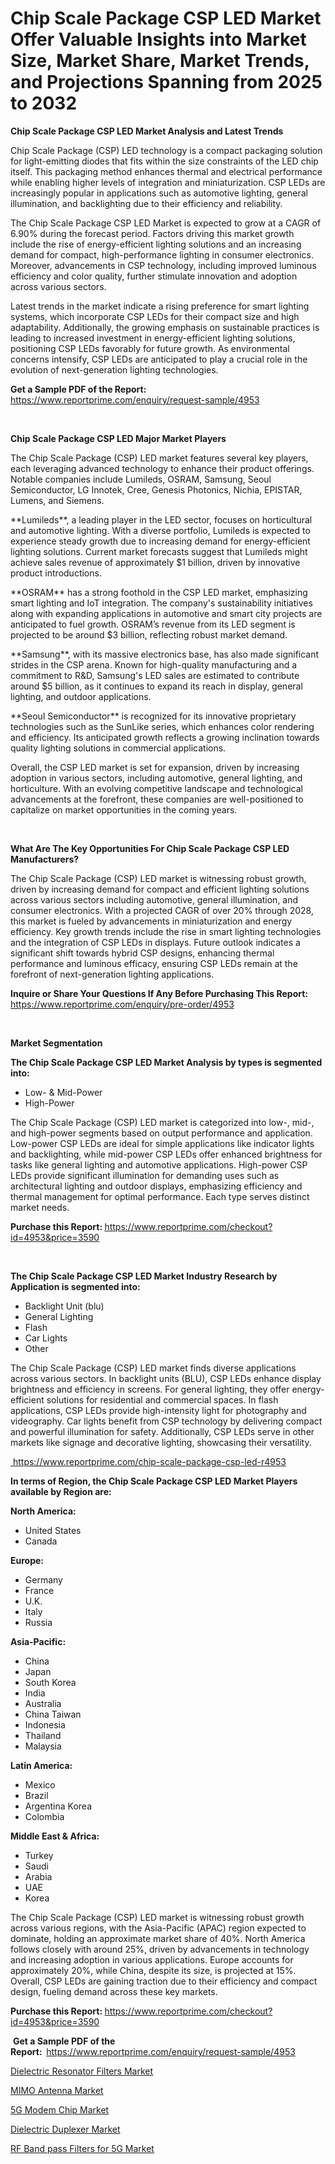 <p><h1>Chip Scale Package CSP LED Market Offer Valuable Insights into Market Size, Market Share, Market Trends, and Projections Spanning from 2025 to 2032</h1></p><p><strong>Chip Scale Package CSP LED Market Analysis and Latest Trends</strong></p>
<p><p>Chip Scale Package (CSP) LED technology is a compact packaging solution for light-emitting diodes that fits within the size constraints of the LED chip itself. This packaging method enhances thermal and electrical performance while enabling higher levels of integration and miniaturization. CSP LEDs are increasingly popular in applications such as automotive lighting, general illumination, and backlighting due to their efficiency and reliability.</p><p>The Chip Scale Package CSP LED Market is expected to grow at a CAGR of 6.90% during the forecast period. Factors driving this market growth include the rise of energy-efficient lighting solutions and an increasing demand for compact, high-performance lighting in consumer electronics. Moreover, advancements in CSP technology, including improved luminous efficiency and color quality, further stimulate innovation and adoption across various sectors. </p><p>Latest trends in the market indicate a rising preference for smart lighting systems, which incorporate CSP LEDs for their compact size and high adaptability. Additionally, the growing emphasis on sustainable practices is leading to increased investment in energy-efficient lighting solutions, positioning CSP LEDs favorably for future growth. As environmental concerns intensify, CSP LEDs are anticipated to play a crucial role in the evolution of next-generation lighting technologies.</p></p>
<p><strong>Get a Sample PDF of the Report:&nbsp;</strong> <a href="https://www.reportprime.com/enquiry/request-sample/4953?utm_campaign=100&utm_medium=2&utm_source=Github&utm_content=ia&utm_term=19032025&utm_id=chip-scale-package-csp-led">https://www.reportprime.com/enquiry/request-sample/4953</a></p>
<p>&nbsp;</p>
<p><strong>Chip Scale Package CSP LED Major Market Players</strong></p>
<p><p>The Chip Scale Package (CSP) LED market features several key players, each leveraging advanced technology to enhance their product offerings. Notable companies include Lumileds, OSRAM, Samsung, Seoul Semiconductor, LG Innotek, Cree, Genesis Photonics, Nichia, EPISTAR, Lumens, and Siemens.</p><p>**Lumileds**, a leading player in the LED sector, focuses on horticultural and automotive lighting. With a diverse portfolio, Lumileds is expected to experience steady growth due to increasing demand for energy-efficient lighting solutions. Current market forecasts suggest that Lumileds might achieve sales revenue of approximately $1 billion, driven by innovative product introductions.</p><p>**OSRAM** has a strong foothold in the CSP LED market, emphasizing smart lighting and IoT integration. The company's sustainability initiatives along with expanding applications in automotive and smart city projects are anticipated to fuel growth. OSRAM’s revenue from its LED segment is projected to be around $3 billion, reflecting robust market demand.</p><p>**Samsung**, with its massive electronics base, has also made significant strides in the CSP arena. Known for high-quality manufacturing and a commitment to R&D, Samsung's LED sales are estimated to contribute around $5 billion, as it continues to expand its reach in display, general lighting, and outdoor applications.</p><p>**Seoul Semiconductor** is recognized for its innovative proprietary technologies such as the SunLike series, which enhances color rendering and efficiency. Its anticipated growth reflects a growing inclination towards quality lighting solutions in commercial applications. </p><p>Overall, the CSP LED market is set for expansion, driven by increasing adoption in various sectors, including automotive, general lighting, and horticulture. With an evolving competitive landscape and technological advancements at the forefront, these companies are well-positioned to capitalize on market opportunities in the coming years.</p></p>
<p>&nbsp;</p>
<p><strong>What Are The Key Opportunities For Chip Scale Package CSP LED Manufacturers?</strong></p>
<p><p>The Chip Scale Package (CSP) LED market is witnessing robust growth, driven by increasing demand for compact and efficient lighting solutions across various sectors including automotive, general illumination, and consumer electronics. With a projected CAGR of over 20% through 2028, this market is fueled by advancements in miniaturization and energy efficiency. Key growth trends include the rise in smart lighting technologies and the integration of CSP LEDs in displays. Future outlook indicates a significant shift towards hybrid CSP designs, enhancing thermal performance and luminous efficacy, ensuring CSP LEDs remain at the forefront of next-generation lighting applications.</p></p>
<p><strong>Inquire or Share Your Questions If Any Before Purchasing This Report:</strong> <a href="https://www.reportprime.com/enquiry/pre-order/4953?utm_campaign=100&utm_medium=2&utm_source=Github&utm_content=ia&utm_term=19032025&utm_id=chip-scale-package-csp-led">https://www.reportprime.com/enquiry/pre-order/4953</a></p>
<p>&nbsp;</p>
<p><strong>Market Segmentation</strong></p>
<p><strong>The Chip Scale Package CSP LED Market Analysis by types is segmented into:</strong></p>
<p><ul><li>Low- & Mid-Power</li><li>High-Power</li></ul></p>
<p><p>The Chip Scale Package (CSP) LED market is categorized into low-, mid-, and high-power segments based on output performance and application. Low-power CSP LEDs are ideal for simple applications like indicator lights and backlighting, while mid-power CSP LEDs offer enhanced brightness for tasks like general lighting and automotive applications. High-power CSP LEDs provide significant illumination for demanding uses such as architectural lighting and outdoor displays, emphasizing efficiency and thermal management for optimal performance. Each type serves distinct market needs.</p></p>
<p><strong>Purchase this Report:&nbsp;</strong><a href="https://www.reportprime.com/checkout?id=4953&price=3590&utm_campaign=100&utm_medium=2&utm_source=Github&utm_content=ia&utm_term=19032025&utm_id=chip-scale-package-csp-led">https://www.reportprime.com/checkout?id=4953&price=3590</a></p>
<p>&nbsp;</p>
<p><strong>The Chip Scale Package CSP LED Market Industry Research by Application is segmented into:</strong></p>
<p><ul><li>Backlight Unit (blu)</li><li>General Lighting</li><li>Flash</li><li>Car Lights</li><li>Other</li></ul></p>
<p><p>The Chip Scale Package (CSP) LED market finds diverse applications across various sectors. In backlight units (BLU), CSP LEDs enhance display brightness and efficiency in screens. For general lighting, they offer energy-efficient solutions for residential and commercial spaces. In flash applications, CSP LEDs provide high-intensity light for photography and videography. Car lights benefit from CSP technology by delivering compact and powerful illumination for safety. Additionally, CSP LEDs serve in other markets like signage and decorative lighting, showcasing their versatility.</p></p>
<p><a href="https://www.reportprime.com/chip-scale-package-csp-led-r4953?utm_campaign=100&utm_medium=2&utm_source=Github&utm_content=ia&utm_term=19032025&utm_id=chip-scale-package-csp-led">&nbsp;https://www.reportprime.com/chip-scale-package-csp-led-r4953</a></p>
<p><strong>In terms of Region, the Chip Scale Package CSP LED Market Players available by Region are:</strong></p>
<p>
    <p> <strong> North America: </strong>
        <ul>
            <li>United States</li>
            <li>Canada</li>
        </ul>
        </p> 
    <p> <strong> Europe: </strong>
        <ul>
            <li>Germany</li>
            <li>France</li>
            <li>U.K.</li>
            <li>Italy</li>
            <li>Russia</li>
        </ul>
        </p> 
    <p> <strong> Asia-Pacific: </strong>
        <ul>
            <li>China</li>
            <li>Japan</li>
            <li>South Korea</li>
            <li>India</li>
            <li>Australia</li>
            <li>China Taiwan</li>
            <li>Indonesia</li>
            <li>Thailand</li>
            <li>Malaysia</li>
        </ul>
        </p> 
    <p> <strong> Latin America: </strong>
        <ul>
            <li>Mexico</li>
            <li>Brazil</li>
            <li>Argentina Korea</li>
            <li>Colombia</li>
        </ul>
        </p> 
    <p> <strong> Middle East & Africa: </strong>
        <ul>
            <li>Turkey</li>
            <li>Saudi</li>
            <li>Arabia</li>
            <li>UAE</li>
            <li>Korea</li>
        </ul>
    </p>
    </p>
<p><p>The Chip Scale Package (CSP) LED market is witnessing robust growth across various regions, with the Asia-Pacific (APAC) region expected to dominate, holding an approximate market share of 40%. North America follows closely with around 25%, driven by advancements in technology and increasing adoption in various applications. Europe accounts for approximately 20%, while China, despite its size, is projected at 15%. Overall, CSP LEDs are gaining traction due to their efficiency and compact design, fueling demand across these key markets.</p></p>
<p><strong>Purchase this Report: </strong><a href="https://www.reportprime.com/checkout?id=4953&price=3590&utm_campaign=100&utm_medium=2&utm_source=Github&utm_content=ia&utm_term=19032025&utm_id=chip-scale-package-csp-led">https://www.reportprime.com/checkout?id=4953&price=3590</a></p>
<p>&nbsp;<strong>Get a Sample PDF of the Report:&nbsp;&nbsp;</strong><a href="https://www.reportprime.com/enquiry/request-sample/4953?utm_campaign=100&utm_medium=2&utm_source=Github&utm_content=ia&utm_term=19032025&utm_id=chip-scale-package-csp-led">https://www.reportprime.com/enquiry/request-sample/4953</a></p>
<p><strong></strong></p>
<p><p><a href="https://github.com/naingbiner7i/Market-Research-Report-List-1/blob/main/dielectric-resonator-filters-market.md?utm_campaign=100&utm_medium=2&utm_source=Github&utm_content=ia&utm_term=19032025&utm_id=chip-scale-package-csp-led">Dielectric Resonator Filters Market</a></p><p><a href="https://github.com/frodanlert/Market-Research-Report-List-1/blob/main/mimo-antenna-market.md?utm_campaign=100&utm_medium=2&utm_source=Github&utm_content=ia&utm_term=19032025&utm_id=chip-scale-package-csp-led">MIMO Antenna Market</a></p><p><a href="https://github.com/zdybelzinn/Market-Research-Report-List-1/blob/main/5g-modem-chip-market.md?utm_campaign=100&utm_medium=2&utm_source=Github&utm_content=ia&utm_term=19032025&utm_id=chip-scale-package-csp-led">5G Modem Chip Market</a></p><p><a href="https://github.com/tabormahay2f/Market-Research-Report-List-1/blob/main/dielectric-duplexer-market.md?utm_campaign=100&utm_medium=2&utm_source=Github&utm_content=ia&utm_term=19032025&utm_id=chip-scale-package-csp-led">Dielectric Duplexer Market</a></p><p><a href="https://github.com/ilanarohalgh/Market-Research-Report-List-1/blob/main/rf-band-pass-filters-for-5g-market.md?utm_campaign=100&utm_medium=2&utm_source=Github&utm_content=ia&utm_term=19032025&utm_id=chip-scale-package-csp-led">RF Band pass Filters for 5G Market</a></p></p>